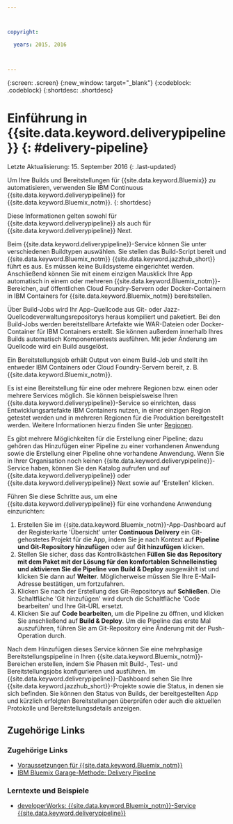 ```yaml
---



copyright:

  years: 2015, 2016



---
```



{:screen: .screen}
{:new_window: target="_blank"}
{:codeblock: .codeblock}
{:shortdesc: .shortdesc}

# Einführung in {{site.data.keyword.deliverypipeline}} {: #delivery-pipeline}  

Letzte Aktualisierung: 15. September 2016
{: .last-updated}

Um Ihre Builds und Bereitstellungen für {{site.data.keyword.Bluemix}} zu automatisieren, verwenden Sie IBM Continuous {{site.data.keyword.deliverypipeline}} for {{site.data.keyword.Bluemix_notm}}.
{: shortdesc}

Diese Informationen gelten sowohl für {{site.data.keyword.deliverypipeline}} als auch für {{site.data.keyword.deliverypipeline}} Next.

Beim {{site.data.keyword.deliverypipeline}}-Service können Sie unter verschiedenen Buildtypen auswählen. Sie stellen das Build-Script bereit und {{site.data.keyword.Bluemix_notm}} {{site.data.keyword.jazzhub_short}} führt es aus. Es müssen keine Buildsysteme eingerichtet werden. Anschließend können Sie mit einem einzigen Mausklick Ihre App automatisch in einem oder mehreren {{site.data.keyword.Bluemix_notm}}-Bereichen, auf öffentlichen Cloud Foundry-Servern oder Docker-Containern in IBM Containers for {{site.data.keyword.Bluemix_notm}} bereitstellen.  

Über Build-Jobs wird Ihr App-Quellcode aus Git- oder Jazz-Quellcodeverwaltungsrepositorys heraus kompiliert und paketiert. Bei den Build-Jobs werden bereitstellbare Artefakte wie WAR-Dateien oder Docker-Container für IBM Containers erstellt. Sie können außerdem innerhalb Ihres Builds automatisch Komponententests ausführen. Mit jeder Änderung am Quellcode wird ein Build ausgelöst.

Ein Bereitstellungsjob erhält Output von einem Build-Job und stellt ihn entweder IBM Containers oder Cloud Foundry-Servern bereit, z. B. {{site.data.keyword.Bluemix_notm}}.  

Es ist eine Bereitstellung für eine oder mehrere Regionen bzw. einen oder mehrere Services möglich. Sie können beispielsweise Ihren {{site.data.keyword.deliverypipeline}}-Service so einrichten, dass Entwicklungsartefakte IBM Containers nutzen, in einer einzigen Region getestet werden und in mehreren Regionen für die Produktion bereitgestellt werden. Weitere Informationen hierzu finden Sie unter [Regionen](../../overview/index.html#ov_intro__reg).

Es gibt mehrere Möglichkeiten für die Erstellung einer Pipeline; dazu gehören das Hinzufügen einer Pipeline zu einer vorhandenen Anwendung sowie die Erstellung einer Pipeline ohne vorhandene Anwendung. Wenn Sie in Ihrer Organisation noch keinen {{site.data.keyword.deliverypipeline}}-Service haben, können Sie den Katalog aufrufen und auf {{site.data.keyword.deliverypipeline}} oder {{site.data.keyword.deliverypipeline}} Next sowie auf 'Erstellen' klicken.

Führen Sie diese Schritte aus, um eine {{site.data.keyword.deliverypipeline}} für eine vorhandene Anwendung einzurichten:    

1. Erstellen Sie im {{site.data.keyword.Bluemix_notm}}-App-Dashboard auf der Registerkarte 'Übersicht' unter **Continuous Delivery** ein Git-gehostetes Projekt für die App, indem Sie je nach Kontext auf **Pipeline und Git-Repository hinzufügen** oder auf **Git hinzufügen** klicken.
1. Stellen Sie sicher, dass das Kontrollkästchen **Füllen Sie das Repository mit dem Paket mit der Lösung für den komfortablen Schnelleinstieg und aktivieren Sie die Pipeline von Build & Deploy** ausgewählt ist und klicken Sie dann auf **Weiter**. Möglicherweise müssen Sie Ihre E-Mail-Adresse bestätigen, um fortzufahren.  
1. Klicken Sie nach der Erstellung des Git-Repositorys auf **Schließen**. Die Schaltfläche 'Git hinzufügen' wird durch die Schaltfläche 'Code bearbeiten' und Ihre Git-URL ersetzt.  
1. Klicken Sie auf **Code bearbeiten**, um die Pipeline zu öffnen, und klicken Sie anschließend auf **Build & Deploy**. Um die Pipeline das erste Mal auszuführen, führen Sie am Git-Repository eine Änderung mit der Push-Operation durch.

Nach dem Hinzufügen dieses Service können Sie eine mehrphasige Bereitstellungspipeline in Ihren {{site.data.keyword.Bluemix_notm}}-Bereichen erstellen, indem Sie Phasen mit Build-, Test- und Bereitstellungsjobs konfigurieren und ausführen. Im {{site.data.keyword.deliverypipeline}}-Dashboard sehen Sie Ihre {{site.data.keyword.jazzhub_short}}-Projekte
sowie die Status, in denen sie sich befinden. Sie können den Status von Builds, der bereitgestellten App und kürzlich erfolgten Bereitstellungen überprüfen oder auch die aktuellen Protokolle und Bereitstellungsdetails anzeigen.  

<article class="topic reference nested1" aria-labelledby="d68e338" lang="en-us" id="rellinks" role="article">
<h2 class="topictitle2" id="d68e338">Zugehörige Links</h2>
<aside role="complementary" aria-labelledby="related_links">
<div class="linklist" id="general"><h3 class="linklistlabel" id="related_links">Zugehörige Links</h3>
<ul>
<li><img src="./sout.gif" alt=""><a href="https://developer.ibm.com/bluemix/support/#prereqs" rel="external" title="(Wird auf einer neuen Registerkarte oder in einem neuen Fenster geöffnet)">Voraussetzungen für {{site.data.keyword.Bluemix_notm}}</a></li>
<li><img src="./sout.gif" alt=""><a href="https://www.ibm.com/devops/method/content/deliver/practice_delivery_pipeline/" rel="external" title="(Wird auf einer neuen Registerkarte oder in einem neuen Fenster geöffnet)">IBM Bluemix Garage-Methode: Delivery Pipeline</a></li>
</ul>
</div>

<div class="linklist" id="samples">
<h3 class="linklistlabel">Lerntexte und Beispiele</h3>
<ul>

<!--
<li><img src="./sout.gif" alt=""><a href="https://hub.jazz.net/tutorials/devopsweb/" rel="external" title="(Opens in a new tab or window)">Clone, edit, and deploy an app</a></li>
<li><img src="./sout.gif" alt=""><a href="https://hub.jazz.net/tutorials/jazzeditor" rel="external" title="(Opens in a new tab or window)">Develop and deploy a Node.js app</a></li>
<li><img src="./sout.gif" alt=""><a href="https://hub.jazz.net/tutorials/jazzeditorjava" rel="external" title="(Opens in a new tab or window)">Develop and deploy a Java app</a></li>
-->

<li><img src="./sout.gif" alt=""><a href="http://www.ibm.com/developerworks/topics/delivery%20pipeline%20service" rel="external" title="(Wird auf einer neuen Registerkarte oder in einem neuen Fenster geöffnet)">developerWorks: {{site.data.keyword.Bluemix_notm}}-Service {{site.data.keyword.deliverypipeline}}</a></li>
</ul>
</div>
</aside>
</article>
